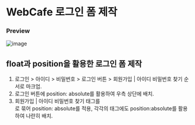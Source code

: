 # WebCafe 로그인 폼 제작

###  Preview
![image](https://github.com/hyeonjuuu/home-work/assets/134569011/8ec77aa6-383f-4a2a-ac50-be15dbf8db93)

float과 position을 활용한 로그인 폼 제작
---
1. 로그인 > 아이디 > 비밀번호 > 로그인 버튼 > 회원가입 | 아이디 비밀번호 찾기 순서로 마크업.
2. 로그인 버튼에 position: absolute를 활용하여 우측 상단에 배치.
3. 회원가입 | 아이디 비밀번호 찾기 <a> 태그를 <div>로 묶어 position: absolute를 적용,
각각의 <a> 태그에도 position:absolute를 활용하여 나란히 배치.
